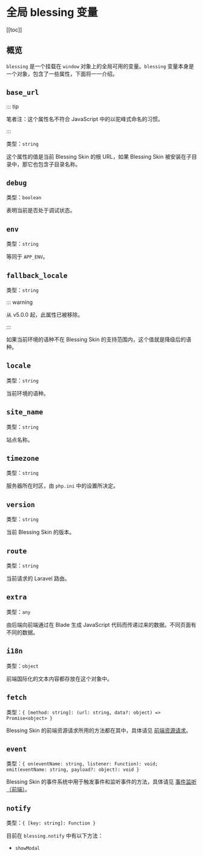# 全局 blessing 变量

[[toc]]

## 概览

`blessing` 是一个挂载在 `window` 对象上的全局可用的变量。`blessing` 变量本身是一个对象，包含了一些属性，下面将一一介绍。

## `base_url`

::: tip

笔者注：这个属性名不符合 JavaScript 中的以驼峰式命名的习惯。

:::

类型：`string`

这个属性的值是当前 Blessing Skin 的根 URL，如果 Blessing Skin 被安装在子目录中，那它也包含子目录名称。

## `debug`

类型：`boolean`

表明当前是否处于调试状态。

## `env`

类型：`string`

等同于 `APP_ENV`。

## `fallback_locale`

类型：`string`

::: warning

从 v5.0.0 起，此属性已被移除。

:::

如果当前环境的语种不在 Blessing Skin 的支持范围内，这个值就是降级后的语种。

## `locale`

类型：`string`

当前环境的语种。

## `site_name`

类型：`string`

站点名称。

## `timezone`

类型：`string`

服务器所在时区，由 `php.ini` 中的设置所决定。

## `version`

类型：`string`

当前 Blessing Skin 的版本。

## `route` <Badge text="4.0.0+"/>

类型：`string`

当前请求的 Laravel 路由。

## `extra` <Badge text="4.0.0+"/>

类型：`any`

由后端向前端通过在 Blade 生成 JavaScript 代码而传递过来的数据。不同页面有不同的数据。

## `i18n` <Badge text="4.0.0+"/>

类型：`object`

前端国际化的文本内容都存放在这个对象中。

## `fetch` <Badge text="4.0.0+"/>

类型：`{ [method: string]: (url: string, data?: object) => Promise<object> }`

Blessing Skin 的前端资源请求所用的方法都在其中，具体请见 [前端资源请求](fetch.md)。

## `event` <Badge text="4.0.0+"/>

类型：`{ on(eventName: string, listener: Function): void; emit(eventName: string, payload?: object): void }`

Blessing Skin 的事件系统中用于触发事件和监听事件的方法，具体请见 [事件监听（前端）](frontend-event.md)。

## `notify` <Badge text="4.0.0+"/>

类型：`{ [key: string]: Function }`

目前在 `blessing.notify` 中有以下方法：

- `showModal`
